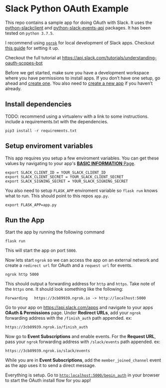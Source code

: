 # Slack Python OAuth Example

This repo contains a sample app for doing OAuth with Slack. It uses the [python-slackclient](https://github.com/slackapi/python-slackclient) and [python-slack-events-api](https://github.com/slackapi/python-slack-events-api) packages. It has been tested on `python 3.7.5`.

I recommend using [`ngrok`](https://ngrok.com/download) for local development of Slack apps. Checkout [this guide](https://api.slack.com/tutorials/tunneling-with-ngrok) for setting it up.

Checkout the full tutorial at https://api.slack.com/tutorials/understanding-oauth-scopes-bot

Before we get started, make sure you have a development workspace where you have permissions to install apps. If you don’t have one setup, go ahead and [create one](https://slack.com/create). You also need to [create a new app](https://api.slack.com/apps?new_app=1) if you haven’t already. 

## Install dependencies

TODO: recommend using a virtualenv with a link to some instructions. include a requirements.txt with the dependencies.

```
pip3 install -r requirements.txt
```

## Setup enviroment variables

This app requires you setup a few enviroment variables. You can get these values by navigating to your app's [**BASIC INFORMATION** Page](https://api.slack.com/apps). 

```
export SLACK_CLIENT_ID = YOUR_SLACK_CLIENT_ID
export SLACK_CLIENT_SECRET = YOUR_SLACK_CLIENT_SECRET
export SLACK_SIGNING_SECRET = YOUR_SLACK_SIGNING_SECRET
```
You also need to setup `FLASK_APP` enviroment variable so `flask run` knows what to run. This should point to this repos `app.py`.

```
export FLASK_APP=app.py
```

## Run the App

Start the app by running the following command

```
flask run
```

This will start the app on port `5000`.

Now lets start `ngrok` so we can access the app on an external network and create a `redirect url` for OAuth and a `request url` for events. 

```
ngrok http 5000
```

This should output a forwarding address for `http` and `https`. Take note of the `https` one. It should look something like the following:

```
Forwarding   https://3cb89939.ngrok.io -> http://localhost:5000
```

Go to your app on https://api.slack.com/apps and navigate to your apps **OAuth & Permissions** page. Under **Redirect URLs**, add your `ngrok` forwarding address with the `/finish_auth` path appended. ex:

```
https://3cb89939.ngrok.io/finish_auth
```

Now go to **Event Subscriptions** and enable events. For the **Request URL**, pass your `ngrok` forwarding address with `/slack/events` path appended. ex:

```
https://3cb89939.ngrok.io/slack/events
```

While you are in **Event Subscriptions**, add the `member_joined_channel` event as the app uses it to send a direct message.

Everything is setup. Go to [`http:localhost:5000/begin_auth`](http:localhost:5000/begin_auth) in your browser to start the OAuth install flow for you app!




